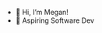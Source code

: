 - 👋 Hi, I’m Megan!
- 👀 Aspiring Software Dev
<!--- 💞️ I’m looking to collaborate on anythingggg, mainly those related to my interest fields>


<!---
meganbender/meganbender is a ✨ special ✨ repository because its `README.md` (this file) appears on your GitHub profile.
You can click the Preview link to take a look at your changes.
--->
